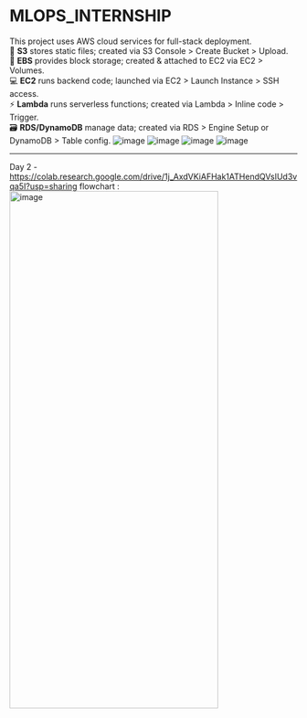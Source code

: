 # MLOPS_INTERNSHIP
This project uses AWS cloud services for full-stack deployment.  
💾 **S3** stores static files; created via S3 Console > Create Bucket > Upload.  
🧱 **EBS** provides block storage; created & attached to EC2 via EC2 > Volumes.  
💻 **EC2** runs backend code; launched via EC2 > Launch Instance > SSH access.  
⚡ **Lambda** runs serverless functions; created via Lambda > Inline code > Trigger.  
🗃️ **RDS/DynamoDB** manage data; created via RDS > Engine Setup or DynamoDB > Table config.
![image](https://github.com/user-attachments/assets/92c470d8-6cfc-4d47-8adb-b00eb615736c)
![image](https://github.com/user-attachments/assets/b2cee887-dac8-447e-be93-ff95d18d007a)
![image](https://github.com/user-attachments/assets/d063668b-4212-49cd-9fd0-4b984097534f)
![image](https://github.com/user-attachments/assets/49cc8226-5737-49f5-bee6-a36511e3a371)


-------------------------------------------------------------------------------------

Day 2 - https://colab.research.google.com/drive/1j_AxdVKiAFHak1ATHendQVsIUd3vqa5I?usp=sharing
flowchart : 
<img width="365" height="906" alt="image" src="https://github.com/user-attachments/assets/44dd270f-4246-4a27-a454-a9017eaf24a6" />
